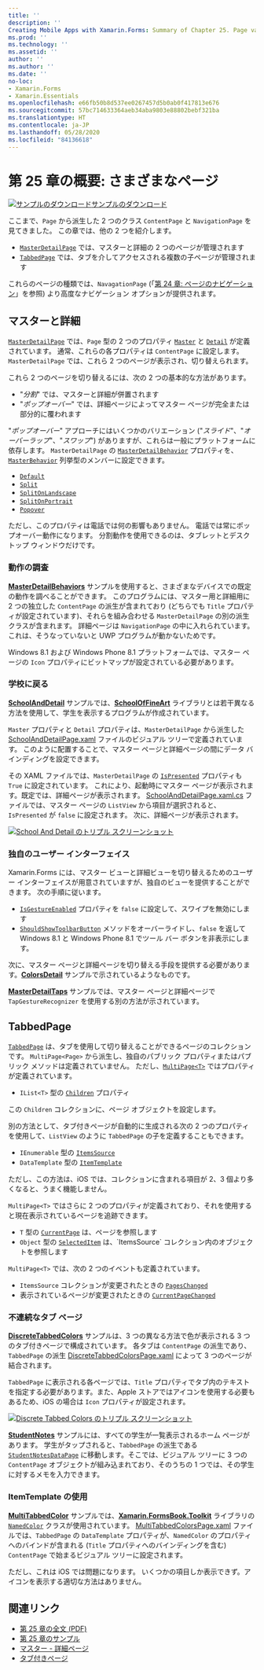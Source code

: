 ```yaml
---
title: ''
description: ''
Creating Mobile Apps with Xamarin.Forms: Summary of Chapter 25. Page varieties''
ms.prod: ''
ms.technology: ''
ms.assetid: ''
author: ''
ms.author: ''
ms.date: ''
no-loc:
- Xamarin.Forms
- Xamarin.Essentials
ms.openlocfilehash: e66fb50b8d537ee0267457d5b0ab0f417813e676
ms.sourcegitcommit: 57bc714633364aeb34aba9803e88802bebf321ba
ms.translationtype: HT
ms.contentlocale: ja-JP
ms.lasthandoff: 05/28/2020
ms.locfileid: "84136618"
---
```

# <a name="summary-of-chapter-25-page-varieties"></a>第 25 章の概要: さまざまなページ

[![サンプルのダウンロード](~/media/shared/download.png)サンプルのダウンロード](https://github.com/xamarin/xamarin-forms-book-samples/tree/master/Chapter25)

ここまで、`Page` から派生した 2 つのクラス `ContentPage` と `NavigationPage` を見てきました。 この章では、他の 2 つを紹介します。

- [`MasterDetailPage`](xref:Xamarin.Forms.MasterDetailPage) では、マスターと詳細の 2 つのページが管理されます
- [`TabbedPage`](xref:Xamarin.Forms.TabbedPage) では、タブを介してアクセスされる複数の子ページが管理されます

これらのページの種類では、`NavagationPage` (「[第 24 章: ページのナビゲーション](~/xamarin-forms/creating-mobile-apps-xamarin-forms/summaries/chapter24.md)」を参照) より高度なナビゲーション オプションが提供されます。

## <a name="master-and-detail"></a>マスターと詳細

[`MasterDetailPage`](xref:Xamarin.Forms.MasterDetailPage) では、`Page` 型の 2 つのプロパティ [`Master`](xref:Xamarin.Forms.MasterDetailPage.Master) と [`Detail`](xref:Xamarin.Forms.MasterDetailPage.Detail) が定義されています。 通常、これらの各プロパティは `ContentPage` に設定します。 `MasterDetailPage` では、これら 2 つのページが表示され、切り替えられます。

これら 2 つのページを切り替えるには、次の 2 つの基本的な方法があります。

- "*分割*" では、マスターと詳細が併置されます
- "*ポップオーバー*" では、詳細ページによってマスター ページが完全または部分的に覆われます

"*ポップオーバー*" アプローチにはいくつかのバリエーション ("*スライド*"、"*オーバーラップ*"、"*スワップ*") がありますが、これらは一般にプラットフォームに依存します。 `MasterDetailPage` の [`MasterDetailBehavior`](xref:Xamarin.Forms.MasterDetailPage.MasterBehavior) プロパティを、[`MasterBehavior`](xref:Xamarin.Forms.MasterBehavior) 列挙型のメンバーに設定できます。

- [`Default`](xref:Xamarin.Forms.MasterBehavior.Default)
- [`Split`](xref:Xamarin.Forms.MasterBehavior.Split)
- [`SplitOnLandscape`](xref:Xamarin.Forms.MasterBehavior.SplitOnLandscape)
- [`SplitOnPortrait`](xref:Xamarin.Forms.MasterBehavior.SplitOnPortrait)
- [`Popover`](xref:Xamarin.Forms.MasterBehavior.Popover)

ただし、このプロパティは電話では何の影響もありません。 電話では常にポップオーバー動作になります。 分割動作を使用できるのは、タブレットとデスクトップ ウィンドウだけです。

### <a name="exploring-the-behaviors"></a>動作の調査

[**MasterDetailBehaviors**](https://github.com/xamarin/xamarin-forms-book-samples/tree/master/Chapter25/MasterDetailBehaviors) サンプルを使用すると、さまざまなデバイスでの既定の動作を調べることができます。 このプログラムには、マスター用と詳細用に 2 つの独立した `ContentPage` の派生が含まれており (どちらでも `Title` プロパティが設定されています)、それらを組み合わせる `MasterDetailPage` の別の派生クラスが含まれます。 詳細ページは `NavigationPage` の中に入れられています。これは、そうなっていないと UWP プログラムが動かないためです。

Windows 8.1 および Windows Phone 8.1 プラットフォームでは、マスター ページの `Icon` プロパティにビットマップが設定されている必要があります。

### <a name="back-to-school"></a>学校に戻る

[**SchoolAndDetail**](https://github.com/xamarin/xamarin-forms-book-samples/tree/master/Chapter25/SchoolAndDetail) サンプルでは、[**SchoolOfFineArt**](https://github.com/xamarin/xamarin-forms-book-samples/tree/master/Libraries/SchoolOfFineArt) ライブラリとは若干異なる方法を使用して、学生を表示するプログラムが作成されています。

`Master` プロパティと `Detail` プロパティは、`MasterDetailPage` から派生した [SchoolAndDetailPage.xaml](https://github.com/xamarin/xamarin-forms-book-samples/blob/master/Chapter25/SchoolAndDetail/SchoolAndDetail/SchoolAndDetail/SchoolAndDetailPage.xaml) ファイルのビジュアル ツリーで定義されています。 このように配置することで、マスター ページと詳細ページの間にデータ バインディングを設定できます。

その XAML ファイルでは、`MasterDetailPage` の [`IsPresented`](xref:Xamarin.Forms.MasterDetailPage.IsPresented) プロパティも `True` に設定されています。 これにより、起動時にマスター ページが表示されます。既定では、詳細ページが表示されます。 [SchoolAndDetailPage.xaml.cs](https://github.com/xamarin/xamarin-forms-book-samples/blob/master/Chapter25/SchoolAndDetail/SchoolAndDetail/SchoolAndDetail/SchoolAndDetailPage.xaml.cs) ファイルでは、マスター ページの `ListView` から項目が選択されると、`IsPresented` が `false` に設定されます。 次に、詳細ページが表示されます。

[![School And Detail のトリプル スクリーンショット](images/ch25fg09-small.png "MasterDetailPage からの詳細ページ")](images/ch25fg09-large.png#lightbox "MasterDetailPage からの詳細ページ")

### <a name="your-own-user-interface"></a>独自のユーザー インターフェイス

Xamarin.Forms には、マスター ビューと詳細ビューを切り替えるためのユーザー インターフェイスが用意されていますが、独自のビューを提供することができます。 次の手順に従います。

- [`IsGestureEnabled`](xref:Xamarin.Forms.MasterDetailPage.IsGestureEnabled) プロパティを `false` に設定して、スワイプを無効にします
- [`ShouldShowToolbarButton`](xref:Xamarin.Forms.MasterDetailPage.ShouldShowToolbarButton) メソッドをオーバーライドし、`false` を返して Windows 8.1 と Windows Phone 8.1 でツール バー ボタンを非表示にします。

次に、マスター ページと詳細ページを切り替える手段を提供する必要があります。[**ColorsDetail**](https://github.com/xamarin/xamarin-forms-book-samples/tree/master/Chapter25/ColorsDetails) サンプルで示されているようなものです。

[**MasterDetailTaps**](https://github.com/xamarin/xamarin-forms-book-samples/tree/master/Chapter25/MasterDetailTaps) サンプルでは、マスター ページと詳細ページで `TapGestureRecognizer` を使用する別の方法が示されています。

## <a name="tabbedpage"></a>TabbedPage

[`TabbedPage`](xref:Xamarin.Forms.TabbedPage) は、タブを使用して切り替えることができるページのコレクションです。 `MultiPage<Page>` から派生し、独自のパブリック プロパティまたはパブリック メソッドは定義されていません。 ただし、[`MultiPage<T>`](xref:Xamarin.Forms.MultiPage`1) ではプロパティが定義されています。

- `IList<T>` 型の [`Children`](xref:Xamarin.Forms.MultiPage`1.Children) プロパティ

この `Children` コレクションに、ページ オブジェクトを設定します。

別の方法として、タブ付きページが自動的に生成される次の 2 つのプロパティを使用して、`ListView` のように `TabbedPage` の子を定義することもできます。

- `IEnumerable` 型の [`ItemsSource`](xref:Xamarin.Forms.MultiPage`1.ItemsSource)
- `DataTemplate` 型の [`ItemTemplate`](xref:Xamarin.Forms.MultiPage`1.ItemTemplate)

ただし、この方法は、iOS では、コレクションに含まれる項目が 2、3 個より多くなると、うまく機能しません。

`MultiPage<T>` ではさらに 2 つのプロパティが定義されており、それを使用すると現在表示されているページを追跡できます。

- `T` 型の [`CurrentPage`](xref:Xamarin.Forms.MultiPage`1.CurrentPage) は、ページを参照します
- `Object` 型の [`SelectedItem`](xref:Xamarin.Forms.MultiPage`1.SelectedItem) は、`ItemsSource` コレクション内のオブジェクトを参照します

`MultiPage<T>` では、次の 2 つのイベントも定義されています。

- `ItemsSource` コレクションが変更されたときの [`PagesChanged`](xref:Xamarin.Forms.MultiPage`1.PagesChanged)
- 表示されているページが変更されたときの [`CurrentPageChanged`](xref:Xamarin.Forms.MultiPage`1.CurrentPageChanged)

### <a name="discrete-tab-pages"></a>不連続なタブ ページ

[**DiscreteTabbedColors**](https://github.com/xamarin/xamarin-forms-book-samples/tree/master/Chapter25/DiscreteTabbedColors) サンプルは、3 つの異なる方法で色が表示される 3 つのタブ付きページで構成されています。 各タブは `ContentPage` の派生であり、`TabbedPage` の派生 [DiscreteTabbedColorsPage.xaml](https://github.com/xamarin/xamarin-forms-book-samples/blob/master/Chapter25/DiscreteTabbedColors/DiscreteTabbedColors/DiscreteTabbedColors/DiscreteTabbedColorsPage.xaml) によって 3 つのページが結合されます。

`TabbedPage` に表示される各ページでは、`Title` プロパティでタブ内のテキストを指定する必要があります。また、Apple ストアではアイコンを使用する必要もあるため、iOS の場合は `Icon` プロパティが設定されます。

[![Discrete Tabbed Colors のトリプル スクリーンショット](images/ch25fg13-small.png "TabbedPage")](images/ch25fg13-large.png#lightbox "TabbedPage")

[**StudentNotes**](https://github.com/xamarin/xamarin-forms-book-samples/tree/master/Chapter25/StudentNotes) サンプルには、すべての学生が一覧表示されるホーム ページがあります。 学生がタップされると、`TabbedPage` の派生である [`StudentNotesDataPage`](https://github.com/xamarin/xamarin-forms-book-samples/blob/master/Chapter25/StudentNotes/StudentNotes/StudentNotes/StudentNotesDataPage.xaml) に移動します。そこでは、ビジュアル ツリーに 3 つの `ContentPage` オブジェクトが組み込まれており、そのうちの 1 つでは、その学生に対するメモを入力できます。

### <a name="using-an-itemtemplate"></a>ItemTemplate の使用

[**MultiTabbedColor**](https://github.com/xamarin/xamarin-forms-book-samples/tree/master/Chapter25/MultiTabbedColors) サンプルでは、[**Xamarin.FormsBook.Toolkit**](https://github.com/xamarin/xamarin-forms-book-samples/tree/master/Libraries/Xamarin.FormsBook.Toolkit) ライブラリの [`NamedColor`](https://github.com/xamarin/xamarin-forms-book-samples/blob/master/Libraries/Xamarin.FormsBook.Toolkit/Xamarin.FormsBook.Toolkit/NamedColor.cs) クラスが使用されています。 [MultiTabbedColorsPage.xaml](https://github.com/xamarin/xamarin-forms-book-samples/blob/master/Chapter25/MultiTabbedColors/MultiTabbedColors/MultiTabbedColors/MultiTabbedColorsPage.xaml) ファイルでは、`TabbedPage` の `DataTemplate` プロパティが、`NamedColor` のプロパティへのバインドが含まれる (`Title` プロパティへのバインディングを含む) `ContentPage` で始まるビジュアル ツリーに設定されます。

ただし、これは iOS では問題になります。 いくつかの項目しか表示できず。アイコンを表示する適切な方法はありません。

## <a name="related-links"></a>関連リンク

- [第 25 章の全文 (PDF)](https://download.xamarin.com/developer/xamarin-forms-book/XamarinFormsBook-Ch25-Apr2016.pdf)
- [第 25 章のサンプル](https://github.com/xamarin/xamarin-forms-book-samples/tree/master/Chapter25)
- [マスター - 詳細ページ](~/xamarin-forms/app-fundamentals/navigation/master-detail-page.md)
- [タブ付きページ](~/xamarin-forms/app-fundamentals/navigation/tabbed-page.md)
